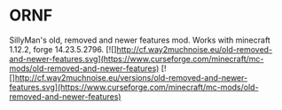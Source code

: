 # ORNF
SillyMan's old, removed and newer features mod. Works with minecraft 1.12.2, forge 14.23.5.2796.
[![]http://cf.way2muchnoise.eu/old-removed-and-newer-features.svg](https://www.curseforge.com/minecraft/mc-mods/old-removed-and-newer-features)
[![]http://cf.way2muchnoise.eu/versions/old-removed-and-newer-features.svg](https://www.curseforge.com/minecraft/mc-mods/old-removed-and-newer-features)
